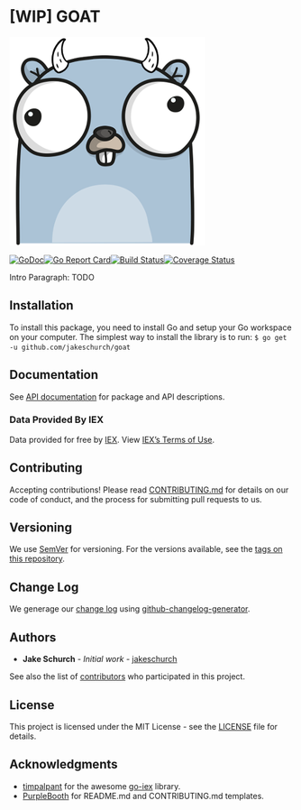 # [WIP] GOAT

![The GOATpher](https://raw.githubusercontent.com/jakeschurch/goat/master/docs/goatpher.png)

[![GoDoc](https://godoc.org/github.com/jakeschurch/goat?status.svg)](https://godoc.org/github.com/jakeschurch/goat)[![Go Report Card](https://goreportcard.com/badge/github.com/jakeschurch/goat)](https://goreportcard.com/report/github.com/jakeschurch/goat)[![Build Status](https://travis-ci.org/jakeschurch/goat.svg?branch=master)](https://travis-ci.org/jakeschurch/goat)[![Coverage Status](https://coveralls.io/repos/github/jakeschurch/goat/badge.svg?branch=master)](https://coveralls.io/github/jakeschurch/goat?branch=master)

Intro Paragraph: TODO

## Installation

To install this package, you need to install Go and setup your Go workspace on your computer. The simplest way to install the library is to run:
`$ go get -u github.com/jakeschurch/goat`

## Documentation

See [API documentation](https://godoc.org/github.com/jakeschurch/goat) for package and API descriptions.

### Data Provided By IEX
Data provided for free by [IEX](https://iextrading.com/developer). View [IEX’s Terms of Use](https://iextrading.com/api-exhibit-a/).

## Contributing

Accepting contributions! Please read [CONTRIBUTING.md](CONTRIBUTING.md) for details on our code of conduct, and the process for submitting pull requests to us.

## Versioning

We use [SemVer](http://semver.org/) for versioning. For the versions available, see the [tags on this repository](https://github.com/jakeschurch/goat/tags).

## Change Log
We generage our [change log](CHANGELOG.md) using [github-changelog-generator](https://github.com/github-changelog-generator/github-changelog-generator).  

## Authors

* **Jake Schurch** - *Initial work* - [jakeschurch](https://github.com/jakeschurch)

See also the list of [contributors](https://github.com/jakeschurch/goat/contributors) who participated in this project.

## License

This project is licensed under the MIT License - see the [LICENSE](LICENSE) file for details.

## Acknowledgments
* [timpalpant](https://github.com/timpalpant) for the awesome [go-iex](https://github.com/timpalpant/go-iex) library.
* [PurpleBooth](https://github.com/PurpleBooth) for README.md and CONTRIBUTING.md templates.

